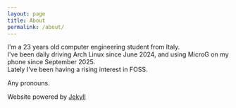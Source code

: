 ```yaml
---
layout: page
title: About
permalink: /about/
---
```


I'm a 23 years old computer engineering student from Italy.  
I've been daily driving Arch Linux since June 2024, and using MicroG on my phone since September 2025.  
Lately I've been having a rising interest in FOSS.

Any pronouns.

Website powered by [Jekyll](https://github.com/jekyll)
